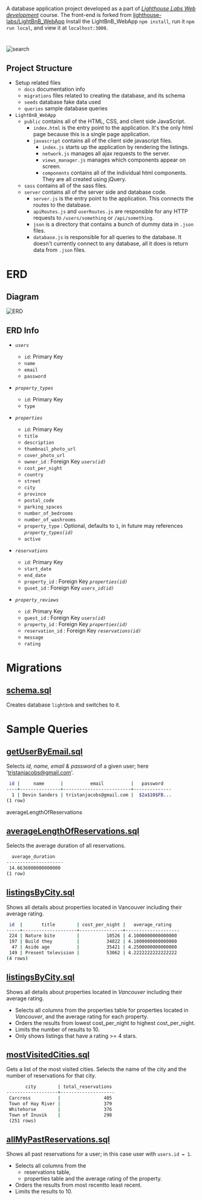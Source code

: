 #
A database application project developed as a part of _[Lighthouse Labs Web development](https://www.lighthouselabs.ca/web-bootcamp)_ course. The front-end is forked from [lighthouse-labs/LightBnB_WebApp](https://github.com/lighthouse-labs/LightBnB_WebApp)
Install the LightBnB_WebApp `npm install`, run it `npm run local`, and view it at `localhost:3000`.

#
![search](docs/sql_search.gif)
## Project Structure
* Setup related files
  * `docs` documentation info
  * `migrations` files related to creating the database, and its schema
  * `seeds` database fake data used
  * `queries` sample database queries
* `LightBnB_WebApp`
  * `public` contains all of the HTML, CSS, and client side JavaScript. 
    * `index.html` is the entry point to the application. It's the only html page because this is a single page application.
    * `javascript` contains all of the client side javascript files.
      * `index.js` starts up the application by rendering the listings.
      * `network.js` manages all ajax requests to the server.
      * `views_manager.js` manages which components appear on screen.
      * `components` contains all of the individual html components. They are all created using jQuery.
  * `sass` contains all of the sass files. 
  * `server` contains all of the server side and database code.
    * `server.js` is the entry point to the application. This connects the routes to the database.
    * `apiRoutes.js` and `userRoutes.js` are responsible for any HTTP requests to `/users/something` or `/api/something`. 
    * `json` is a directory that contains a bunch of dummy data in `.json` files.
    * `database.js` is responsible for all queries to the database. It doesn't currently connect to any database, all it does is return data from `.json` files.


# ERD
## Diagram
![ERD](docs/erd.png)
## ERD Info
- _`users`_
  - `id`: Primary Key
  - `name`
  - `email`
  - `password`
  
- _`property_types`_
  - `id`: Primary Key
  - `type`

- _`properties`_
  - `id`: Primary Key
  - `title`
  - `description`
  - `thumbnail_photo_url`
  - `cover_photo_url`  
  - `owner_id` : Foreign Key _`users(id)`_
  - `cost_per_night`
  - `country`
  - `street`
  - `city`
  - `province`
  - `postal_code`
  - `parking_spaces`
  - `number_of_bedrooms`
  - `number_of_washrooms`
  - `property_type` : Optional, defaults to `1`, in future may references _`property_types(id)`_
  - `active`

- _`reservations`_
  - `id`: Primary Key
  - `start_date`
  - `end_date`
  - `property_id` : Foreign Key _`properties(id)`_
  - `guset_id` : Foreign Key _`users_id(id)`_

- _`property_reviews`_
  - `id`: Primary Key
  - `guest_id` : Foreign Key _`users(id)`_
  - `property_id` : Foreign Key _`properties(id)`_
  - `reservation_id` : Foreign Key _`reservations(id)`_
  - `message`
  - `rating`


# Migrations
## [schema.sql](migrations/schema.sql)
Creates database `lightbnb` and switches to it.

# Sample Queries
## [getUserByEmail.sql](queries/getUserByEmail.sql)
Selects _id, name, email & password_ of a given user; here 'tristanjacobs@gmail.com'.
```bash
 id |     name      |          email          |   password
----+---------------+-------------------------+--------------
  1 | Devin Sanders | tristanjacobs@gmail.com |  $2a$10$FB...
(1 row)
```

averageLengthOfReservations
## [averageLengthOfReservations.sql](queries/averageLengthOfReservations.sql)
Selects the average duration of all reservations.
```bash
  average_duration   
---------------------
 14.6636000000000000
(1 row)
```

## [listingsByCity.sql](queries/listingsByCity.sql)
Shows all details about properties located in Vancouver including their average rating.


```bash
 id  |       title        | cost_per_night |   average_rating   
-----+--------------------+----------------+--------------------
 224 | Nature bite        |          10526 | 4.1000000000000000
 197 | Build they         |          34822 | 4.1000000000000000
  47 | Aside age          |          35421 | 4.2500000000000000
 149 | Present television |          53062 | 4.2222222222222222
(4 rows)
```
## [listingsByCity.sql](queries/listingsByCity.sql)
Shows all details about properties located in _Vancouver_ including their average rating.
- Selects all columns from the properties table for properties located in _Vancouver_, and the average rating for each property.
- Orders the results from lowest cost_per_night to highest cost_per_night.
- Limits the number of results to 10.
- Only shows listings that have a rating >= 4 stars.


## [mostVisitedCities.sql](queries/mostVisitedCities.sql)
Gets a list of the most visited cities.
Selects the name of the city and the number of reservations for that city.
```bash
       city        | total_reservations 
-------------------+--------------------
 Carcross          |                405
 Town of Hay River |                379
 Whitehorse        |                376
 Town of Inuvik    |                298
 (251 rows)
```

## [allMyPastReservations.sql](queries/allMyPastReservations.sql)
Shows all past reservations for a user; in this case user with `users.id = 1`.
- Selects all columns from the 
    - reservations table,
    - properties table
    and the average rating of the property.
- Orders the results from most recentto least recent.
- Limits the results to 10.
